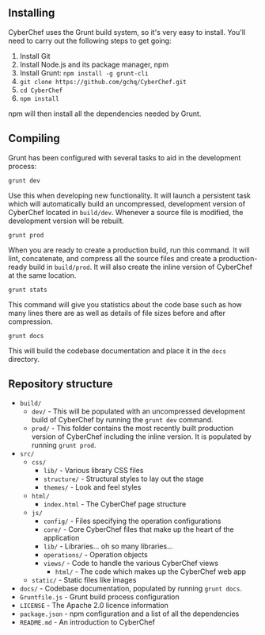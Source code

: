## Installing

CyberChef uses the Grunt build system, so it's very easy to install. You'll need to carry out the following steps to get going:

 1. Install Git
 2. Install Node.js and its package manager, npm
 3. Install Grunt: `npm install -g grunt-cli`
 4. `git clone https://github.com/gchq/CyberChef.git`
 5. `cd CyberChef`
 6. `npm install`

npm will then install all the dependencies needed by Grunt.


## Compiling

Grunt has been configured with several tasks to aid in the development process:

```
grunt dev
```
Use this when developing new functionality. It will launch a persistent task which will automatically build an uncompressed, development version of CyberChef located in `build/dev`. Whenever a source file is modified, the development version will be rebuilt.

```
grunt prod
```
When you are ready to create a production build, run this command. It will lint, concatenate, and compress all the source files and create a production-ready build in `build/prod`. It will also create the inline version of CyberChef at the same location.

```
grunt stats
```
This command will give you statistics about the code base such as how many lines there are as well as details of file sizes before and after compression.

```
grunt docs
```    
This will build the codebase documentation and place it in the `docs` directory.


## Repository structure

 - `build/`
     - `dev/` - This will be populated with an uncompressed development build of CyberChef by running the `grunt dev` command.
     - `prod/` - This folder contains the most recently built production version of CyberChef including the inline version. It is populated by running `grunt prod`.
 - `src/`
     - `css/`
         - `lib/` - Various library CSS files
         - `structure/` - Structural styles to lay out the stage
         - `themes/` - Look and feel styles
     - `html/`
         - `index.html` - The CyberChef page structure
     - `js/`
         - `config/` - Files specifying the operation configurations
         - `core/` - Core CyberChef files that make up the heart of the application
         - `lib/` - Libraries... oh so many libraries...
         - `operations/` - Operation objects
         - `views/` - Code to handle the various CyberChef views
             - `html/` - The code which makes up the CyberChef web app
     - `static/` - Static files like images
 - `docs/` - Codebase documentation, populated by running `grunt docs`.
 - `Gruntfile.js` - Grunt build process configuration
 - `LICENSE` - The Apache 2.0 licence information
 - `package.json` - npm configuration and a list of all the dependencies
 - `README.md` - An introduction to CyberChef
